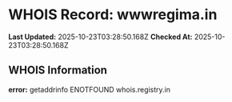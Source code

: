 # WHOIS Record: wwwregima.in

**Last Updated:** 2025-10-23T03:28:50.168Z
**Checked At:** 2025-10-23T03:28:50.168Z

## WHOIS Information

**error:** getaddrinfo ENOTFOUND whois.registry.in

